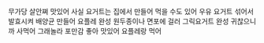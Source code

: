 무가당 살안쪄 맛있어 사실 요거트는 집에서 만들어 먹을 수도 있어 우유 요거트 섞어서 발효시켜 배양균 만들어 요플레 완성 원두종이나 면포에 걸러 그릭요거트 완성 귀찮으니까 사먹어 그래놀라 포만감 좋아 맛있어 요플레랑 먹어